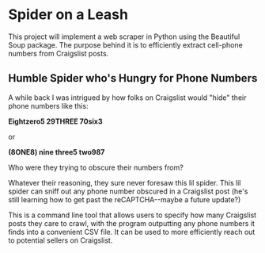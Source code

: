 # Spider on a Leash
This project will implement a web scraper in Python using the Beautiful Soup package. The purpose behind it is to efficiently extract cell-phone numbers from Craigslist posts.

## Humble Spider who's Hungry for Phone Numbers
A while back I was intrigued by how folks on Craigslist would "hide" their phone numbers like this:

**Eightzero5 29THREE 70six3**

or

**(8ONE8) nine three5 two987**

Who were they trying to obscure their numbers from?

Whatever their reasoning, they sure never foresaw this lil spider. This lil spider can sniff out any phone number obscured in a Craigslist post (he's still learning how to get past the reCAPTCHA--maybe a future update?)

This is a command line tool that allows users to specify how many Craigslist posts they care to crawl, with the program outputting any phone numbers it finds into a convenient CSV file. It can be used to more efficiently reach out to potential sellers on Craigslist.

